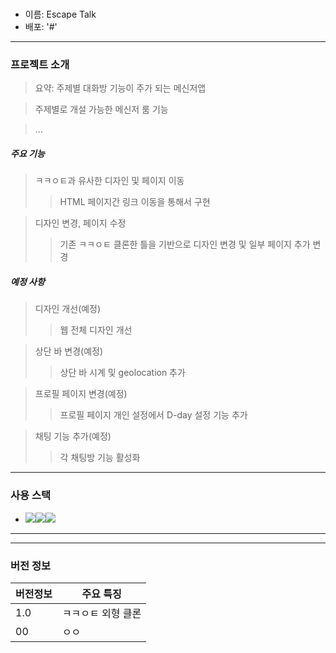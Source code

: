 # <Escape Talk>

- 이름: Escape Talk
- 배포: '#'

---

### 프로젝트 소개

> 요약: 주제별 대화방 기능이 주가 되는 메신저앱

> 주제별로 개설 가능한 메신저 룸 기능

> ...

##### 주요 기능

> ㅋㅋㅇㅌ과 유사한 디자인 및 페이지 이동
>
> > HTML 페이지간 링크 이동을 통해서 구현

> 디자인 변경, 페이지 수정
>
> > 기존 ㅋㅋㅇㅌ 클론한 틀을 기반으로 디자인 변경 및 일부 페이지 추가 변경

##### 예정 사항

> 디자인 개선(예정)
>
> > 웹 전체 디자인 개선

> 상단 바 변경(예정)
>
> > 상단 바 시계 및 geolocation 추가

> 프로필 페이지 변경(예정)
>
> > 프로필 페이지 개인 설정에서 D-day 설정 기능 추가

> 채팅 기능 추가(예정)
>
> > 각 채팅방 기능 활성화

---

### 사용 스택

- <img src="https://img.shields.io/badge/HTML-E34F26?style=for-the-badge&logo=html5&logoColor=white"><img src="https://img.shields.io/badge/CSS-1572B6?style=for-the-badge&logo=css3&logoColor=white"><img src="https://img.shields.io/badge/JavsScript-F7DF1E?style=for-the-badge&logo=javascript&logoColor=white">

---

---

### 버전 정보

| 버전정보 | 주요 특징          |
| -------- | ------------------ |
| 1.0      | ㅋㅋㅇㅌ 외형 클론 |
| 00       | ㅇㅇ               |
